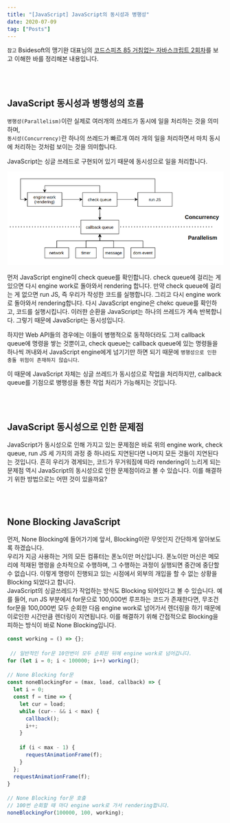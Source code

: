 ```yaml
---
title: "[JavaScript] JavaScript의 동시성과 병행성"
date: 2020-07-09
tag: ["Posts"]
---
```


`참고` Bsidesoft의 맹기완 대표님의 [코드스피츠 85 거침없는 자바스크립트 2회차](https://www.youtube.com/watch?v=zxWxr1wQLg8&t=3162s)를 보고 이해한 바를 정리해본 내용입니다.

<br><br>

## JavaScript 동시성과 병행성의 흐름

`병행성(Parallelism)`이란 실제로 여러개의 쓰레드가 동시에 일을 처리하는 것을 의미하며,  
`동시성(Concurrency)`란 하나의 쓰레드가 빠르개 여러 개의 일을 처리하면서 마치 동시에 처리하는 것처럼 보이는 것을 의미합니다.  
  
JavaScript는 싱글 쓰레드로 구현되어 있기 때문에 동시성으로 일을 처리합니다.

<img src="../images/javascript-flow.png">

먼저 JavaScript engine이 check queue를 확인합니다. check queue에 걸리는 게 있으면 다시 engine work로 돌아와서 rendering 합니다. 만약 check queue에 걸리는 게 없으면 run JS, 즉 우리가 작성한 코드를 실행합니다. 그리고 다시 engine work로 돌아와서 rendering합니다. 다시 JavaScript engine은 chekc queue를 확인하고, 코드를 실행시킵니다. 이러한 순환을 JavaScript는 하나의 쓰레드가 계속 반복합니다. 그렇기 때문에 JavaScript는 동시성입니다.  
  
하지만 Web API들의 경우에는 이들이 병행적으로 동작하더라도 그저 callback queue에 명령을 쌓는 것뿐이고, check queue는 callback queue에 있는 명령들을 하나씩 꺼내와서 JavaScript engine에게 넘기기만 하면 되기 때문에 `병행성으로 인한 충돌 위험이 존재하지 않습니다`.  
  
이 때문에 JavaScript 자체는 싱글 쓰레드가 동시성으로 작업을 처리하지만, callback queue를 기점으로 병행성을 통한 작업 처리가 가능해지는 것입니다.

<br><br>

## JavaScript 동시성으로 인한 문제점

JavaScript가 동시성으로 인해 가지고 있는 문제점은 바로 위의 engine work, check queue, run JS 세 가지의 과정 중 하나라도 지연된다면 나머지 모든 것들이 지연된다는 것입니다. 흔히 우리가 겪게되는, 코드가 무거워짐에 따라 rendering이 느리게 되는 문제점 역시 JavaScript의 동시성으로 인한 문제점이라고 볼 수 있습니다. 이를 해결하기 위한 방법으로는 어떤 것이 있을까요?

<br><br>

## None Blocking JavaScript

먼저, None Blocking에 들어가기에 앞서, Blocking이란 무엇인지 간단하게 알아보도록 하겠습니다.  
우리가 지금 사용하는 거의 모든 컴퓨터는 폰노이만 머신입니다. 폰노이만 머신은 메모리에 적재된 명령을 순차적으로 수행하며, 그 수행하는 과정이 실행되면 중간에 중단할 수 없습니다. 이렇게 명령이 진행되고 있는 시점에서 외부의 개입을 할 수 없는 상황을 Blocking 되었다고 합니다.  
JavaScript의 싱글쓰레드가 작업하는 방식도 Blocking 되어있다고 볼 수 있습니다. 예를 들어, run JS 부분에서 for문으로 100,000번 루프하는 코드가 존재한다면, 무조건 for문을 100,000번 모두 순회한 다음 engine work로 넘어가서 렌더링을 하기 때문에 이로인한 시간만큼 렌더링이 지연됩니다. 이를 해결하기 위해 간접적으로 Blocking을 피하는 방식이 바로 None Blocking입니다.  
  
```javascript
const working = () => {};

 // 일반적인 for문 10만번이 모두 순회된 뒤에 engine work로 넘어갑니다.
for (let i = 0; i < 100000; i++) working();

// None Blocking for문
const noneBlockingFor = (max, load, callback) => {
  let i = 0;
  const f = time => {
    let cur = load;
    while (cur-- && i < max) {
      callback();
      i++;
    }

    if (i < max - 1) {
      requestAnimationFrame(f);
    }
  };
  requestAnimationFrame(f);
}

// None Blocking for문 호출
// 100번 순회할 때 마다 engine work로 가서 rendering합니다.
noneBlockingFor(100000, 100, working);
```
